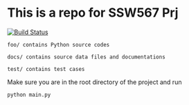 # This is a repo for SSW567 Prj

[![Build Status](https://travis-ci.org/SamNormcoreWayne/SSW567Prj.svg?branch=master)](https://travis-ci.org/SamNormcoreWayne/SSW567Prj)

```
foo/ contains Python source codes
```

```
docs/ contains source data files and documentations
```

```
test/ contains test cases
```

Make sure you are in the root directory of the project and run
``` shell
python main.py
```